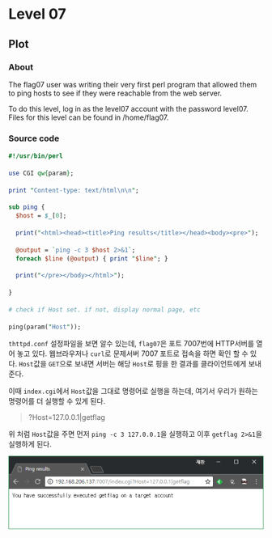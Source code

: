 # Level 07

## Plot

### About

The flag07 user was writing their very first perl program that allowed them to ping hosts to see if they were reachable from the web server.

To do this level, log in as the level07 account with the password level07. Files for this level can be found in /home/flag07.

### Source code

```perl
#!/usr/bin/perl

use CGI qw{param};

print "Content-type: text/html\n\n";

sub ping {
  $host = $_[0];

  print("<html><head><title>Ping results</title></head><body><pre>");

  @output = `ping -c 3 $host 2>&1`;
  foreach $line (@output) { print "$line"; }

  print("</pre></body></html>");
  
}

# check if Host set. if not, display normal page, etc

ping(param("Host"));
```

`thttpd.conf` 설정파일을 보면 알수 있는데, `flag07`은 포트 7007번에 HTTP서버를 열어 놓고 있다. 웹브라우저나 `curl`로 문제서버 7007 포트로 접속을 하면 확인 할 수 있다. `Host`값을 `GET`으로 보내면 서버는 해당 `Host`로 핑을 한 결과를 클라이언트에게 보내준다.

이때 `index.cgi`에서 `Host`값을 그대로 명령어로 실행을 하는데, 여기서 우리가 원하는 명령어를 더 실행할 수 있게 된다.

> ?Host=127.0.0.1|getflag

위 처럼 `Host`값을 주면 먼저 `ping -c 3 127.0.0.1`을 실행하고 이후 `getflag 2>&1`을 실행하게 된다.

![이렇게 하면 됩니당](screenshot\level07.PNG)